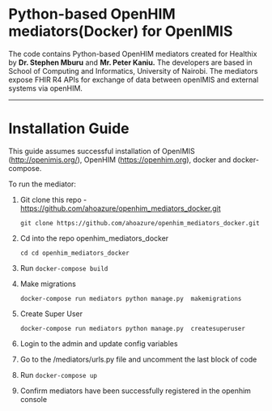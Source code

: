 # Python-based OpenHIM mediators(Docker) for OpenIMIS


The code contains Python-based OpenHIM mediators created for Healthix by **Dr. Stephen Mburu** and **Mr. Peter Kaniu.** The developers are based in School of Computing and Informatics, University of Nairobi. The mediators expose FHIR R4 APIs for exchange of data between openIMIS and external systems via openHIM.

---

# Installation Guide

This guide assumes successful installation of OpenIMIS (http://openimis.org/), OpenHIM (https://openhim.org), docker and docker-compose.

To run the mediator:

1. Git clone this repo - https://github.com/ahoazure/openhim_mediators_docker.git

    `git clone https://github.com/ahoazure/openhim_mediators_docker.git`
    
2. Cd into the repo openhim_mediators_docker

    `cd cd openhim_mediators_docker`
    
3. Run `docker-compose build`
4. Make migrations

    `docker-compose run mediators python manage.py  makemigrations`

5. Create Super User

    `docker-compose run mediators python manage.py  createsuperuser`
    
6. Login to the admin and update config variables
7. Go to the /mediators/urls.py file and uncomment the last block of code
8. Run `docker-compose up`
9. Confirm mediators have been successfully registered in the openhim console
